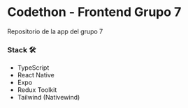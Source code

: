 # Codethon - Frontend Grupo 7

Repositorio de la app del grupo 7

### Stack 🛠️

- TypeScript
- React Native
- Expo
- Redux Toolkit
- Tailwind (Nativewind)
